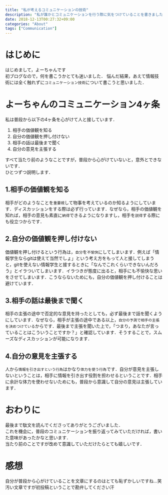 ```yaml
---
title: "私が考えるコミュニケーションの技術"
description: "私が誰かとコミュニケーションを行う際に気をつけていることを書きました。"
date: 2018-12-13T00:27:32+09:00
categories: "About"
tags: ["Communication"]
---
```


# はじめに
はじめまして，よーちゃんです  
初ブログなので，何を書こうかとても迷いました．
悩んだ結果，あえて情報技術には全く触れずに`コミュニケーション技術`について書こうと思いました．

# よーちゃんのコミュニケーション4ヶ条
私は普段から以下の4ヶ条を心がけて人と接しています．  

1. 相手の価値観を知る
1. 自分の価値観を押し付けない
1. 相手の話は最後まで聞く
1. 自分の意見を主張する

すべて当たり前のようなことですが，普段から心がけていないと，意外とできないです．  
ひとつずつ説明します．

## 1.相手の価値観を知る
相手がどのようなことを`重要視`して物事を考えているのか知るようにしています．ディスカッションをする際は必ず行っています．なぜなら，相手の価値観を知れば，相手の意見も素直に`納得`できるようになりますし，相手を`説得`する際にも役立つからです．

## 2.自分の価値観を押し付けない
価値観を押し付けるという行為は，`自分`を`不愉快`にしてしまいます．例えば「情報学生ならgitは使えて当然でしょ」という考え方をもって人と接してしまうと，gitを使えない情報学生と接するときに「なんでこれくらいできないんだろう」とイラついてしまいます．イラつきが態度に出ると，相手にも不愉快な思いをさせてしまいます．こうならないためにも，自分の価値観を押し付けることは避けています．

## 3.相手の話は最後まで聞く
相手の主張の途中で否定的な意見を持ったとしても，必ず最後まで話を聞くようにしています．なぜなら，相手が主張の途中である以上，`自分の予測で相手の主張を決めつけている`からです．最後まで主張を聞いた上で，「つまり，あなたが言っていることはこういうことですか？」と確認しています．そうすることで，スムーズなディスカッションが可能になります．

## 4.自分の意見を主張する
人から`情報を引き出すという行為`はかなり`体力を使う行為`です．自分が意見を主張しないということは，相手に情報を引き出す役割を担わせるということです．相手に余計な体力を使わせないためにも，普段から意識して自分の意見は主張しています．

# おわりに
最後まで駄文を読んでくださってありがとうございました．  
これを機会に，普段のコミュニケーションを振り返ってみていただければ，書いた意味があったかなと思います．  
当たり前のことですが改めて意識していただけたらとても嬉しいです．

# 感想
自分が普段から心がけていることを文章にするのはとても恥ずかしいですね...笑  
汚い文章ですが初投稿ということで勘弁してください汗